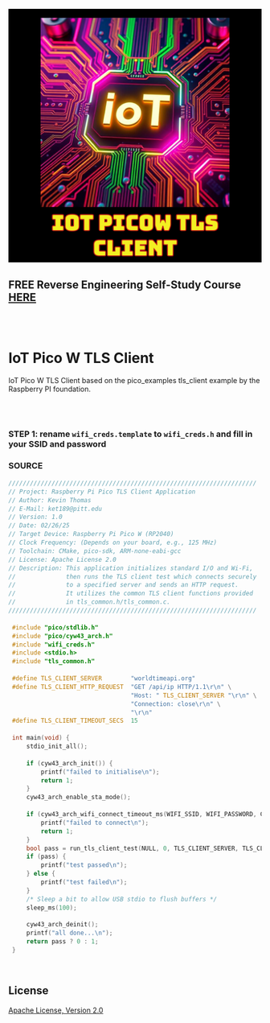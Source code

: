 ![image](https://github.com/mytechnotalent/iptc/blob/main/iptc.png?raw=true)

## FREE Reverse Engineering Self-Study Course [HERE](https://github.com/mytechnotalent/Reverse-Engineering-Tutorial)

<br><br>

# IoT Pico W TLS Client
IoT Pico W TLS Client based on the pico_examples tls_client example by the Raspberry PI foundation.

<br><br>

### STEP 1: rename `wifi_creds.template` to `wifi_creds.h` and fill in your SSID and password

### SOURCE
```c
/////////////////////////////////////////////////////////////////////
// Project: Raspberry Pi Pico TLS Client Application
// Author: Kevin Thomas
// E-Mail: ket189@pitt.edu
// Version: 1.0
// Date: 02/26/25
// Target Device: Raspberry Pi Pico W (RP2040)
// Clock Frequency: (Depends on your board, e.g., 125 MHz)
// Toolchain: CMake, pico-sdk, ARM-none-eabi-gcc
// License: Apache License 2.0
// Description: This application initializes standard I/O and Wi‑Fi,
//              then runs the TLS client test which connects securely
//              to a specified server and sends an HTTP request.
//              It utilizes the common TLS client functions provided 
//              in tls_common.h/tls_common.c.
/////////////////////////////////////////////////////////////////////

 #include "pico/stdlib.h"
 #include "pico/cyw43_arch.h"
 #include "wifi_creds.h"
 #include <stdio.h>
 #include "tls_common.h"
 
 #define TLS_CLIENT_SERVER        "worldtimeapi.org"
 #define TLS_CLIENT_HTTP_REQUEST  "GET /api/ip HTTP/1.1\r\n" \
                                  "Host: " TLS_CLIENT_SERVER "\r\n" \
                                  "Connection: close\r\n" \
                                  "\r\n"
 #define TLS_CLIENT_TIMEOUT_SECS  15
 
 int main(void) {
     stdio_init_all();
 
     if (cyw43_arch_init()) {
         printf("failed to initialise\n");
         return 1;
     }
     cyw43_arch_enable_sta_mode();
 
     if (cyw43_arch_wifi_connect_timeout_ms(WIFI_SSID, WIFI_PASSWORD, CYW43_AUTH_WPA2_AES_PSK, 30000)) {
         printf("failed to connect\n");
         return 1;
     }
     bool pass = run_tls_client_test(NULL, 0, TLS_CLIENT_SERVER, TLS_CLIENT_HTTP_REQUEST, TLS_CLIENT_TIMEOUT_SECS);
     if (pass) {
         printf("test passed\n");
     } else {
         printf("test failed\n");
     }
     /* Sleep a bit to allow USB stdio to flush buffers */
     sleep_ms(100);
 
     cyw43_arch_deinit();
     printf("all done...\n");
     return pass ? 0 : 1;
 }
```

<br>

## License
[Apache License, Version 2.0](https://www.apache.org/licenses/LICENSE-2.0)
